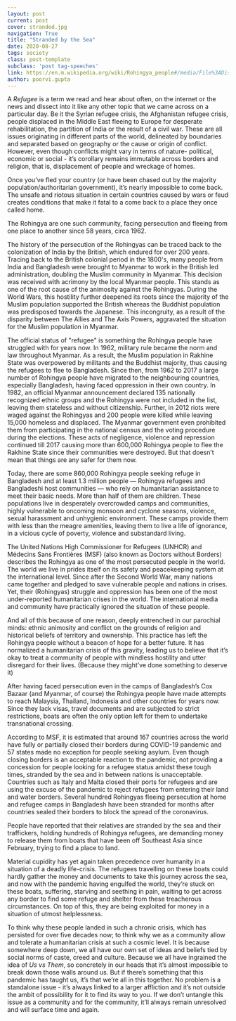 ```yaml
---
layout: post
current: post
cover: stranded.jpg
navigation: True
title: "Stranded by the Sea"
date: 2020-08-27
tags: society
class: post-template
subclass: 'post tag-speeches'
link: https://en.m.wikipedia.org/wiki/Rohingya_people#/media/File%3ADisplaced_Rohingya_people_in_Rakhine_State_(8280610831)_(cropped).jpg
author: poorvi.gupta
--- 
```

A *Refugee* is a term we read and hear about often, on the internet or the news and dissect into it like any other topic that we came across on a particular day. Be it the Syrian refugee crisis, the Afghanistan refugee crisis, people displaced in the Middle East fleeing to Europe for desperate rehabilitation, the partition of India or the result of a civil war. These are all issues originating in different parts of the world, delineated by boundaries and separated based on geography or the cause or origin of conflict. However, even though conflicts might vary in terms of nature- political, economic or social - it’s corollary remains immutable across borders and religion, that is, displacement of people and wreckage of homes.

Once you’ve fled your country (or have been chased out by the majority population/authoritarian government), it’s nearly impossible to come back. The unsafe and riotous situation in certain countries caused by wars or feud creates conditions that make it fatal to a come back to a place they once called home.

The Rohingya are one such community, facing persecution and fleeing from one place to another since 58 years, circa 1962.

The history of the persecution of the Rohingyas can be traced back to the colonization of India by the British, which endured for over 200 years. Tracing back to the British colonial period in the 1800's, many people from India and Bangladesh were brought to Myanmar to work in the British led administration, doubling the Muslim community in Myanmar. This decision was received with acrimony by the local Myanmar people. This stands as one of the root cause of the animosity against the Rohingyas. During the World Wars, this hostility further deepened its roots since the majority of the Muslim population supported the British whereas the Buddhist population was predisposed towards the Japanese. This incongruity, as a result of the disparity between The Allies and The Axis Powers, aggravated the situation for the Muslim population in Myanmar.

The official status of "refugee" is something the Rohingya people have struggled with for years now. In 1962, military rule became the norm and law throughout Myanmar. As a result, the Muslim population in Rakhine State was overpowered by militants and the Buddhist majority, thus causing the refugees to flee to Bangladesh. Since then, from 1962 to 2017 a large number of Rohingya people have migrated to the neighbouring countries, especially Bangladesh, having faced oppression in their own country. In 1982, an official Myanmar announcement declared 135 nationally recognized ethnic groups and the Rohingya were not included in the list, leaving them stateless and without citizenship. Further, in 2012 riots were waged against the Rohingyas and 200 people were killed while leaving 15,000 homeless and displaced. The Myanmar government even prohibited them from participating in the national census and the voting procedure during the elections. These acts of negligence, violence and repression continued till 2017 causing more than 600,000 Rohingya people to flee the Rakhine State since their communities were destroyed. But that doesn’t mean that things are any safer for them now.

Today, there are some 860,000 Rohingya people seeking refuge in Bangladesh and at least 1.3 million people — Rohingya refugees and Bangladeshi host communities — who rely on humanitarian assistance to meet their basic needs. More than half of them are children. These populations live in desperately overcrowded camps and communities, highly vulnerable to oncoming monsoon and cyclone seasons, violence, sexual harassment and unhygienic environment. These camps provide them with less than the meagre amenities, leaving them to live a life of ignorance, in a vicious cycle of poverty, violence and substandard living.

The United Nations High Commissioner for Refugees (UNHCR) and Médecins Sans Frontières (MSF) (also known as Doctors without Borders) describes the Rohingya as one of the most persecuted people in the world. The world we live in prides itself on its safety and peacekeeping system at the international level. Since after the Second World War, many nations came together and pledged to save vulnerable people and nations in crises. Yet, their (Rohingyas) struggle and oppression has been one of the most under-reported humanitarian crises in the world. The international media and community have practically ignored the situation of these people.

And all of this because of one reason, deeply entrenched in our parochial minds: ethnic animosity and conflict on the grounds of religion and historical beliefs of territory and ownership. This practice has left the Rohingya people without a beacon of hope for a better future. It has normalized a humanitarian crisis of this gravity, leading us to believe that it’s okay to treat a community of people with mindless hostility and utter disregard for their lives. (Because they might’ve done something to deserve it)

After having faced persecution even in the camps of Bangladesh’s Cox Bazaar (and Myanmar, of course) the Rohingya people have made attempts to reach Malaysia, Thailand, Indonesia and other countries for years now. Since they lack visas, travel documents and are subjected to strict restrictions, boats are often the only option left for them to undertake transnational crossing.

According to MSF, it is estimated that around 167 countries across the world have fully or partially closed their borders during COVID-19 pandemic and 57 states made no exception for people seeking asylum. Even though closing borders is an acceptable reaction to the pandemic, not providing a concession for people looking for a refugee status amidst these tough times, stranded by the sea and in between nations is unacceptable. Countries such as Italy and Malta closed their ports for refugees and are using the excuse of the pandemic to reject refugees from entering their land and water borders. Several hundred Rohingyas fleeing persecution at home and refugee camps in Bangladesh have been stranded for months after countries sealed their borders to block the spread of the coronavirus.

People have reported that their relatives are stranded by the sea and their traffickers, holding hundreds of Rohingya refugees, are demanding money to release them from boats that have been off Southeast Asia since February, trying to find a place to land.

Material cupidity has yet again taken precedence over humanity in a situation of a deadly life-crisis. The refugees travelling on these boats could hardly gather the money and documents to take this journey across the sea, and now with the pandemic having engulfed the world, they’re stuck on these boats, suffering, starving and seething in pain, waiting to get across any border to find some refuge and shelter from these treacherous circumstances. On top of this, they are being exploited for money in a situation of utmost helplessness.

To think why these people landed in such a chronic crisis, which has persisted for over five decades now; to think why we as a community allow and tolerate a humanitarian crisis at such a cosmic level. It is because somewhere deep down, we all have our own set of ideas and beliefs tied by social norms of caste, creed and culture. Because we all have ingrained the idea of *Us vs Them*, so concretely in our heads that it’s almost impossible to break down those walls around us. But if there’s something that this pandemic has taught us, it’s that we’re all in this together. No problem is a standalone issue - it’s always linked to a larger affliction and it’s not outside the ambit of possibility for it to find its way to you. If we don’t untangle this issue as a community and for the community, it’ll always remain unresolved and will surface time and again.
